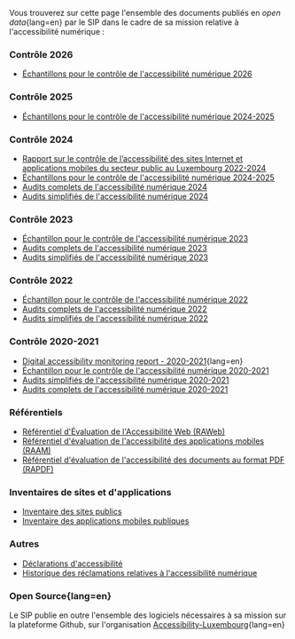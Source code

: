 Vous trouverez sur cette page l'ensemble des documents publiés en *open data*{lang=en} par le SIP dans le cadre de sa mission relative à l'accessibilité numérique :

### Contrôle 2026
- [Échantillons pour le contrôle de l'accessibilité numérique 2026](https://data.public.lu/fr/datasets/echantillon-pour-le-controle-de-laccessibilite-numerique-2026/)

### Contrôle 2025
- [Échantillons pour le contrôle de l'accessibilité numérique 2024-2025](https://data.public.lu/fr/datasets/echantillons-pour-le-controle-de-laccessibilite-numerique-2024-2025/)


### Contrôle 2024
- [Rapport sur le contrôle de l’accessibilité des sites Internet et applications mobiles du secteur public au Luxembourg 2022-2024](https://data.public.lu/fr/datasets/rapport-sur-le-controle-de-laccessibilite-des-sites-internet-et-applications-mobiles-du-secteur-public-au-luxembourg-2022-2024/)
- [Échantillons pour le contrôle de l'accessibilité numérique 2024-2025](https://data.public.lu/fr/datasets/echantillons-pour-le-controle-de-laccessibilite-numerique-2024-2025/)
- [Audits complets de l'accessibilité numérique 2024](https://data.public.lu/fr/datasets/audits-complets-de-laccessibilite-numerique-2024-1/)
- [Audits simplifiés de l'accessibilité numérique 2024](https://data.public.lu/fr/datasets/audits-simplifies-de-laccessibilite-numerique-2024/)


### Contrôle 2023
- [Échantillon pour le contrôle de l'accessibilité numérique 2023](https://data.public.lu/fr/datasets/echantillon-pour-le-controle-de-laccessibilite-numerique-2023/)
- [Audits complets de l'accessibilité numérique 2023](https://data.public.lu/fr/datasets/audits-complets-de-laccessibilite-numerique-2023/)
- [Audits simplifiés de l'accessibilité numérique 2023](https://data.public.lu/fr/datasets/audits-simplifies-de-laccessibilite-numerique-2023/)


### Contrôle 2022
- [Échantillon pour le contrôle de l'accessibilité numérique 2022](https://data.public.lu/fr/datasets/echantillon-pour-le-controle-de-laccessibilite-numerique-2022/)
- [Audits complets de l'accessibilité numérique 2022](https://data.public.lu/fr/datasets/audits-complets-de-laccessibilite-numerique-2022/)
- [Audits simplifiés de l'accessibilité numérique 2022](https://data.public.lu/fr/datasets/audits-simplifies-de-laccessibilite-numerique-2022/)

### Contrôle 2020-2021
- [Digital accessibility monitoring report - 2020-2021](https://data.public.lu/fr/datasets/digital-accessibility-monitoring-report-2020-2021/){lang=en}
- [Échantillon pour le contrôle de l'accessibilité numérique 2020-2021](https://data.public.lu/fr/datasets/echantillon-pour-le-controle-de-laccessibilite-numerique-2020-2021/)
- [Audits simplifiés de l'accessibilité numérique 2020-2021](https://data.public.lu/fr/datasets/audits-simplifies-de-laccessibilite-numerique-2020-2021/)
- [Audits complets de l'accessibilité numérique 2020-2021](https://data.public.lu/fr/datasets/audits-complets-de-laccessibilite-numerique-2020-2021/)

### Référentiels
- [Référentiel d'Évaluation de l'Accessibilité Web (RAWeb)](https://data.public.lu/fr/datasets/referentiel-devaluation-de-laccessibilite-web/)
- [Référentiel d'évaluation de l'accessibilité des applications mobiles (RAAM)](https://data.public.lu/fr/datasets/referentiel-devaluation-de-laccessibilite-des-applications-mobiles/)
- [Référentiel d'évaluation de l'accessibilité des documents au format PDF (RAPDF)](https://data.public.lu/fr/datasets/referentiel-devaluation-de-laccessibilite-des-documents-au-format-pdf/)

### Inventaires de sites et d'applications 
- [Inventaire des sites publics](https://data.public.lu/fr/datasets/inventaire-des-sites-publics/)
- [Inventaire des applications mobiles publiques](https://data.public.lu/fr/datasets/inventaire-des-applications-mobiles-publiques/)

### Autres
- [Déclarations d'accessibilité](https://data.public.lu/fr/datasets/declarations-daccessibilite/)
- [Historique des réclamations relatives à l'accessibilité numérique](https://data.public.lu/fr/datasets/historique-des-reclamations-relatives-a-laccessibilite-numerique/)

### Open Source{lang=en}
Le SIP publie en outre l'ensemble des logiciels nécessaires à sa mission sur la plateforme Github, sur l'organisation [Accessibility-Luxembourg](https://github.com/accessibility-luxembourg){lang=en}